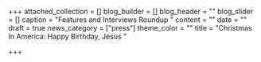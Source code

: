 +++
attached_collection = []
blog_builder = []
blog_header = ""
blog_slider = []
caption = "Features and Interviews Roundup "
content = ""
date = ""
draft = true
news_category = ["press"]
theme_color = ""
title = "Christmas In America: Happy Birthday, Jesus "

+++
